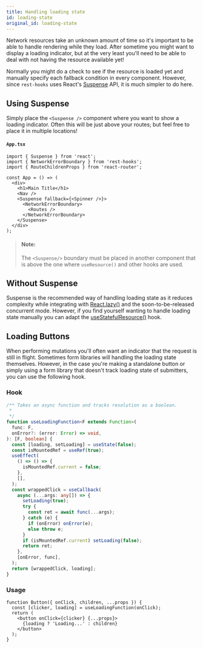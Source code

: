 ```yaml
---
title: Handling loading state
id: loading-state
original_id: loading-state
---
```


Network resources take an unknown amount of time so it's important to be able
to handle rendering while they load. After sometime you might want to display
a loading indicator, but at the very least you'll need to be able to deal with
not having the resource available yet!

Normally you might do a check to see if the resource is loaded yet and manually
specify each fallback condition in every component. However, since `rest-hooks`
uses React's [Suspense](https://www.youtube.com/watch?v=ByBPyMBTzM0) API, it is much simpler to do here.

## Using Suspense

Simply place the `<Suspense />` component where you want to show a loading
indicator. Often this will be just above your routes; but feel free to place
it in multiple locations!

#### `App.tsx`

```tsx
import { Suspense } from 'react';
import { NetworkErrorBoundary } from 'rest-hooks';
import { RouteChildrenProps } from 'react-router';

const App = () => (
  <div>
    <h1>Main Title</h1>
    <Nav />
    <Suspense fallback={<Spinner />}>
      <NetworkErrorBoundary>
        <Routes />
      </NetworkErrorBoundary>
    </Suspense>
  </div>
);
```

> #### Note:
>
> The `<Suspense/>` boundary must be placed in another component that is above the one
> where `useResource()` and other hooks are used.

## Without Suspense

Suspense is the recommended way of handling loading state as it reduces complexity
while integrating with [React.lazy()](https://reactjs.org/docs/code-splitting.html#reactlazy)
and the soon-to-be-released concurrent mode. However, if you find yourself wanting to handle
loading state manually you can adapt the [useStatefulResource()](./no-suspense.md) hook.

## Loading Buttons

When performing mutations you'll often want an indicator that the request is still in flight.
Sometimes form libraries will handling the loading state themselves. However, in the case you're
making a standalone button or simply using a form library that doesn't track loading state of
submitters, you can use the following hook.

### Hook

```typescript
/** Takes an async function and tracks resolution as a boolean.
 *
 */
function useLoadingFunction<F extends Function>(
  func: F,
  onError?: (error: Error) => void,
): [F, boolean] {
  const [loading, setLoading] = useState(false);
  const isMountedRef = useRef(true);
  useEffect(
    () => () => {
      isMountedRef.current = false;
    },
    [],
  );
  const wrappedClick = useCallback(
    async (...args: any[]) => {
      setLoading(true);
      try {
        const ret = await func(...args);
      } catch (e) {
        if (onError) onError(e);
        else throw e;
      }
      if (isMountedRef.current) setLoading(false);
      return ret;
    },
    [onError, func],
  );
  return [wrappedClick, loading];
}
```

### Usage

```tsx
function Button({ onClick, children, ...props }) {
  const [clicker, loading] = useLoadingFunction(onClick);
  return (
    <button onClick={clicker} {...props}>
      {loading ? 'Loading...' : children}
    </button>
  );
}
```
